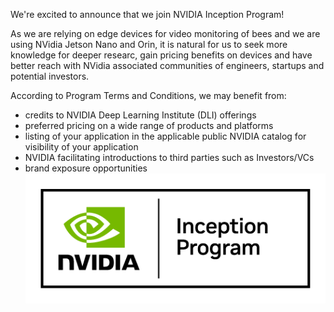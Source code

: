 We're excited to announce that we join NVIDIA Inception Program!

As we are relying on edge devices for video monitoring of bees and we are using NVidia Jetson Nano and Orin, it is natural for us to seek more knowledge for deeper researc, gain pricing benefits on devices and have better reach with NVidia associated communities of engineers, startups and potential investors.

According to Program Terms and Conditions, we may benefit from:
- credits to NVIDIA Deep Learning Institute (DLI) offerings
- preferred pricing on a wide range of products and platforms
- listing of your application in the applicable public NVIDIA catalog for visibility of your application
- NVIDIA facilitating introductions to third parties such as Investors/VCs
- brand exposure opportunities
![](img/nvidia-inception-program-badge-rgb-for-screen.png)